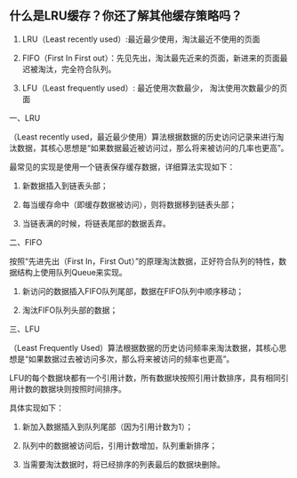 ## 什么是LRU缓存？你还了解其他缓存策略吗？

1. LRU（Least recently used）:最近最少使用，淘汰最近不使用的页面

2. FIFO（First In First out）：先见先出，淘汰最先近来的页面，新进来的页面最迟被淘汰，完全符合队列。

3. LFU（Least frequently used）: 最近使用次数最少， 淘汰使用次数最少的页面


一、LRU

（Least recently used，最近最少使用）算法根据数据的历史访问记录来进行淘汰数据，其核心思想是“如果数据最近被访问过，那么将来被访问的几率也更高”。

最常见的实现是使用一个链表保存缓存数据，详细算法实现如下：

 

1. 新数据插入到链表头部；

2. 每当缓存命中（即缓存数据被访问），则将数据移到链表头部；

3. 当链表满的时候，将链表尾部的数据丢弃。

二、FIFO

按照“先进先出（First In，First Out）”的原理淘汰数据，正好符合队列的特性，数据结构上使用队列Queue来实现。

1. 新访问的数据插入FIFO队列尾部，数据在FIFO队列中顺序移动；

2. 淘汰FIFO队列头部的数据；

三、LFU

（Least Frequently Used）算法根据数据的历史访问频率来淘汰数据，其核心思想是“如果数据过去被访问多次，那么将来被访问的频率也更高”。

LFU的每个数据块都有一个引用计数，所有数据块按照引用计数排序，具有相同引用计数的数据块则按照时间排序。

具体实现如下：

1. 新加入数据插入到队列尾部（因为引用计数为1）；

2. 队列中的数据被访问后，引用计数增加，队列重新排序；

3. 当需要淘汰数据时，将已经排序的列表最后的数据块删除。